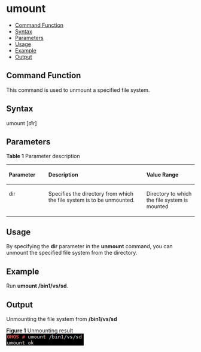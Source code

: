 # umount<a name="EN-US_TOPIC_0000001179965855"></a>

-   [Command Function](#section365125133520)
-   [Syntax](#section9615254123512)
-   [Parameters](#section63446577355)
-   [Usage](#section92931509368)
-   [Example](#section144311323616)
-   [Output](#section360525113611)

## Command Function<a name="section365125133520"></a>

This command is used to unmount a specified file system.

## Syntax<a name="section9615254123512"></a>

umount \[_dir_\]

## Parameters<a name="section63446577355"></a>

**Table  1**  Parameter description

<a name="table1713mcpsimp"></a>
<table><thead align="left"><tr id="row1719mcpsimp"><th class="cellrowborder" valign="top" width="21%" id="mcps1.2.4.1.1"><p id="p1721mcpsimp"><a name="p1721mcpsimp"></a><a name="p1721mcpsimp"></a><strong id="b18608121184416"><a name="b18608121184416"></a><a name="b18608121184416"></a>Parameter</strong></p>
</th>
<th class="cellrowborder" valign="top" width="52%" id="mcps1.2.4.1.2"><p id="p1723mcpsimp"><a name="p1723mcpsimp"></a><a name="p1723mcpsimp"></a><strong id="b123794114417"><a name="b123794114417"></a><a name="b123794114417"></a>Description</strong></p>
</th>
<th class="cellrowborder" valign="top" width="27%" id="mcps1.2.4.1.3"><p id="p1725mcpsimp"><a name="p1725mcpsimp"></a><a name="p1725mcpsimp"></a><strong id="b8664446440"><a name="b8664446440"></a><a name="b8664446440"></a>Value Range</strong></p>
</th>
</tr>
</thead>
<tbody><tr id="row1726mcpsimp"><td class="cellrowborder" valign="top" width="21%" headers="mcps1.2.4.1.1 "><p id="p1728mcpsimp"><a name="p1728mcpsimp"></a><a name="p1728mcpsimp"></a>dir</p>
</td>
<td class="cellrowborder" valign="top" width="52%" headers="mcps1.2.4.1.2 "><p id="p1730mcpsimp"><a name="p1730mcpsimp"></a><a name="p1730mcpsimp"></a>Specifies the directory from which the file system is to be unmounted.</p>
</td>
<td class="cellrowborder" valign="top" width="27%" headers="mcps1.2.4.1.3 "><p id="p1732mcpsimp"><a name="p1732mcpsimp"></a><a name="p1732mcpsimp"></a>Directory to which the file system is mounted</p>
</td>
</tr>
</tbody>
</table>

## Usage<a name="section92931509368"></a>

By specifying the  **dir**  parameter in the  **unmount**  command, you can unmount the specified file system from the directory.

## Example<a name="section144311323616"></a>

Run  **umount /bin1/vs/sd**.

## Output<a name="section360525113611"></a>

Unmounting the file system from  **/bin1/vs/sd**

**Figure  1**  Unmounting result<a name="fig2304134118557"></a>  
![](figure/unmounting-result.png "unmounting-result")

